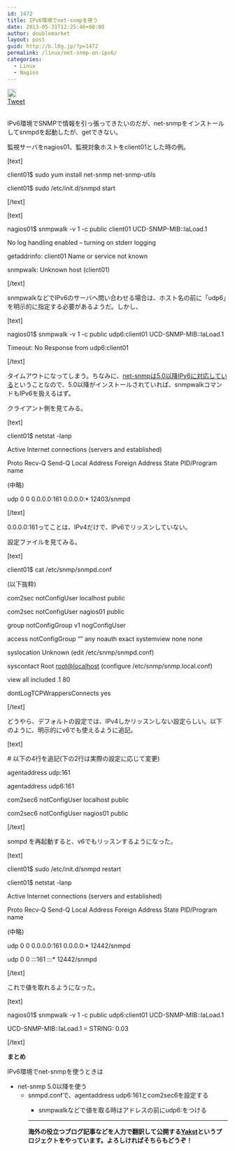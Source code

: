 ```yaml
---
id: 1472
title: IPv6環境でnet-snmpを使う
date: 2013-05-31T12:25:46+00:00
author: doublemarket
layout: post
guid: http://b.l0g.jp/?p=1472
permalink: /linux/net-snmp-on-ipv6/
categories:
  - Linux
  - Nagios
---
```

<div class='wp_social_bookmarking_light'>
  <div class="wsbl_hatena_button">
    <a href="http://b.hatena.ne.jp/entry/http://b.l0g.jp/linux/net-snmp-on-ipv6/" class="hatena-bookmark-button" data-hatena-bookmark-title="IPv6環境でnet-snmpを使う" data-hatena-bookmark-layout="standard" title="このエントリーをはてなブックマークに追加"> <img src="//b.hatena.ne.jp/images/entry-button/button-only@2x.png" alt="このエントリーをはてなブックマークに追加" width="20" height="20" style="border: none;" /></a>
  </div>
  
  <div class="wsbl_facebook_like">
    <div id="fb-root">
    </div><fb:like href="http://b.l0g.jp/linux/net-snmp-on-ipv6/" layout="button_count" action="like" width="100" share="false" show_faces="false" ></fb:like>
  </div>
  
  <div class="wsbl_twitter">
    <a href="https://twitter.com/share" class="twitter-share-button"{count} data-url="http://b.l0g.jp/linux/net-snmp-on-ipv6/" data-text="IPv6環境でnet-snmpを使う" data-via="dblmkt " data-lang="ja">Tweet</a>
  </div>
  
  <div class="wsbl_google_plus_one">
    <g:plusone size="medium" annotation="none" href="http://b.l0g.jp/linux/net-snmp-on-ipv6/" ></g:plusone>
  </div>
</div>

<br class='wp_social_bookmarking_light_clear' />

IPv6環境でSNMPで情報を引っ張ってきたいのだが、net-snmpをインストールしてsnmpdを起動したが、getできない。
  
監視サーバをnagios01、監視対象ホストをclient01とした時の例。

[text]
  
client01$ sudo yum install net-snmp net-snmp-utils
  
client01$ sudo /etc/init.d/snmpd start
  
[/text]

[text]
  
nagios01$ snmpwalk -v 1 -c public client01 UCD-SNMP-MIB::laLoad.1
  
No log handling enabled &#8211; turning on stderr logging
  
getaddrinfo: client01 Name or service not known
  
snmpwalk: Unknown host (client01)
  
[/text]

snmpwalkなどでIPv6のサーバへ問い合わせる場合は、ホスト名の前に「udp6」を明示的に指定する必要があるようだ。しかし、

[text]
  
nagios01$ snmpwalk -v 1 -c public udp6:client01 UCD-SNMP-MIB::laLoad.1
  
Timeout: No Response from udp6:client01
  
[/text]

タイムアウトになってしまう。ちなみに、<a href="http://www.net-snmp.org/docs/NEWS.html" target="_blank">net-snmpは5.0以降IPv6に対応している</a>ということなので、5.0以降がインストールされていれば、snmpwalkコマンドもIPv6を扱えるはず。
  
クライアント側を見てみる。

[text]
  
client01$ netstat -lanp
  
Active Internet connections (servers and established)
  
Proto Recv-Q Send-Q Local Address Foreign Address State PID/Program name
  
(中略)
  
udp 0 0 0.0.0.0:161 0.0.0.0:* 12403/snmpd
  
[/text]

0.0.0.0:161ってことは、IPv4だけで、IPv6でリッスンしていない。
  
設定ファイルを見てみる。

[text]
  
client01$ cat /etc/snmp/snmpd.conf
  
(以下抜粋)
  
com2sec notConfigUser localhost public
  
com2sec notConfigUser nagios01 public
  
group notConfigGroup v1 nogConfigUser
  
access notConfigGroup &#8220;&#8221; any noauth exact systemview none none
  
syslocation Unknown (edit /etc/snmp/snmpd.conf)
  
syscontact Root <root@localhost> (configure /etc/snmp/snmp.local.conf)
  
view all included .1 80
  
dontLogTCPWrappersConnects yes
  
[/text]

どうやら、デフォルトの設定では、IPv4しかリッスンしない設定らしい。以下のように、明示的にv6でも使えるように追記。

[text]
  
\# 以下の4行を追記(下の2行は実際の設定に応じて変更)
  
agentaddress udp:161
  
agentaddress udp6:161

com2sec6 notConfigUser localhost public
  
com2sec6 notConfigUser nagios01 public
  
[/text]

snmpd を再起動すると、v6でもリッスンするようになった。

[text]
  
client01$ sudo /etc/init.d/snmpd restart
  
client01$ netstat -lanp
  
Active Internet connections (servers and established)
  
Proto Recv-Q Send-Q Local Address Foreign Address State PID/Program name
  
(中略)
  
udp 0 0 0.0.0.0:161 0.0.0.0:* 12442/snmpd
  
udp 0 0 :::161 :::* 12442/snmpd
  
[/text]

これで値を取れるようになった。

[text]
  
nagios01$ snmpwalk -v 1 -c public udp6:client01 UCD-SNMP-MIB::laLoad.1
  
UCD-SNMP-MIB::laLoad.1 = STRING: 0.03
  
[/text]

**まとめ**

IPv6環境でnet-snmpを使うときは

  * net-snmp 5.0以降を使う 
      * snmpd.confで、agentaddress udp6:161とcom2sec6を設定する 
          * snmpwalkなどで値を取る時はアドレスの前にudp6:をつける </ul> 
            
            
            * * *
            
            **海外の役立つブログ記事などを人力で翻訳して公開する[Yakst](https://yakst.com/ja)というプロジェクトをやっています。よろしければそちらもどうぞ！**